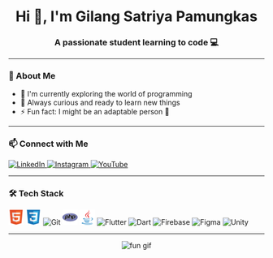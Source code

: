 <h1 align="center">Hi 👋, I'm Gilang Satriya Pamungkas</h1>
<h3 align="center">A passionate student learning to code 💻</h3>

---

### 💬 About Me
- 🌱 I'm currently exploring the world of programming  
- 🧠 Always curious and ready to learn new things  
- ⚡ Fun fact: I might be an adaptable person 🤔

---

### 📫 Connect with Me
<p align="left">
  <a href="https://www.linkedin.com/in/gilang-satriya-p-a138512a0" target="_blank">
    <img src="https://raw.githubusercontent.com/rahuldkjain/github-profile-readme-generator/master/src/images/icons/Social/linked-in-alt.svg" alt="LinkedIn" width="30" />
  </a>
  <a href="https://www.instagram.com/satriya__1/" target="_blank">
    <img src="https://raw.githubusercontent.com/rahuldkjain/github-profile-readme-generator/master/src/images/icons/Social/instagram.svg" alt="Instagram" width="30" />
  </a>
  <a href="https://www.youtube.com/@keishinzz" target="_blank">
    <img src="https://raw.githubusercontent.com/rahuldkjain/github-profile-readme-generator/master/src/images/icons/Social/youtube.svg" alt="YouTube" width="30" />
  </a>
</p>

---

### 🛠️ Tech Stack
<p align="left">
  <img src="https://raw.githubusercontent.com/devicons/devicon/master/icons/html5/html5-original.svg" alt="HTML5" width="30"/>
  <img src="https://raw.githubusercontent.com/devicons/devicon/master/icons/css3/css3-original.svg" alt="CSS3" width="30"/>
  <img src="https://www.vectorlogo.zone/logos/git-scm/git-scm-icon.svg" alt="Git" width="30"/>
  <img src="https://raw.githubusercontent.com/devicons/devicon/master/icons/php/php-original.svg" alt="PHP" width="30"/>
  <img src="https://raw.githubusercontent.com/devicons/devicon/master/icons/java/java-original.svg" alt="Java" width="30"/>
  <img src="https://www.vectorlogo.zone/logos/flutterio/flutterio-icon.svg" alt="Flutter" width="30"/>
  <img src="https://www.vectorlogo.zone/logos/dartlang/dartlang-icon.svg" alt="Dart" width="30"/>
  <img src="https://www.vectorlogo.zone/logos/firebase/firebase-icon.svg" alt="Firebase" width="30"/>
  <img src="https://www.vectorlogo.zone/logos/figma/figma-icon.svg" alt="Figma" width="30"/>
  <img src="https://www.vectorlogo.zone/logos/unity3d/unity3d-icon.svg" alt="Unity" width="30"/>
</p>

---

<p align="center">
  <img src="[https://i.pinimg.com/originals/ba/66/5b/ba665b4f6682ed1d68bdfd6357a224ad.gif](https://i.pinimg.com/736x/3e/3d/00/3e3d004a4405934a2db2abaae86e10bd.jpg)" width="200" alt="fun gif" />
</p>
